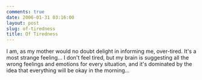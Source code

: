 ```yaml
---
comments: true
date: 2006-01-31 03:16:00
layout: post
slug: of-tiredness
title: Of Tiredness
---
```


I am, as my mother would no doubt delight in informing me, over-tired.  It's a most strange feeling...  I don't feel tired, but my brain is suggesting all the wrong feelings and emotions for every situation, and it's dominated by the idea that everything will be okay in the morning...
